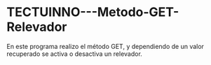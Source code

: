 # TECTUINNO---Metodo-GET-Relevador
En este programa realizo el método GET, y dependiendo de un valor recuperado se activa o desactiva un relevador.
